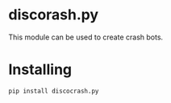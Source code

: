 # discorash.py
This module can be used to create crash bots.



# Installing


```pip install discocrash.py```
